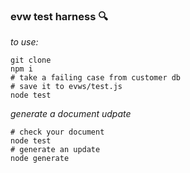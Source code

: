 ### evw test harness 🔍

*to use:*

```
git clone
npm i
# take a failing case from customer db
# save it to evws/test.js
node test
```

*generate a document udpate*

```
# check your document
node test
# generate an update
node generate
```
